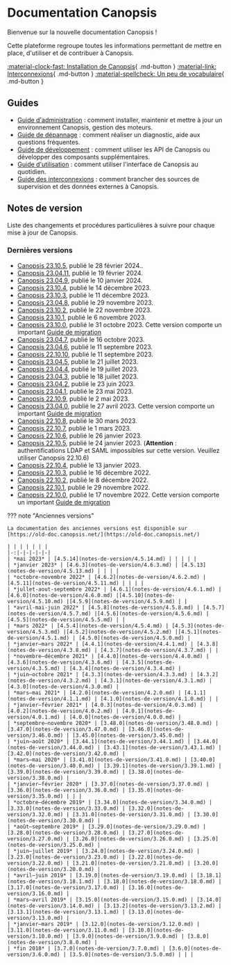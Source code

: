 # Documentation Canopsis

Bienvenue sur la nouvelle documentation Canopsis !

Cette plateforme regroupe toutes les informations permettant de mettre en place, d'utiliser et de contribuer à Canopsis.


[:material-clock-fast: Installation de Canopsis](guide-administration/installation){ .md-button }
[:material-link: Interconnexions](interconnexions){ .md-button }
[:material-spellcheck: Un peu de vocabulaire](guide-utilisation/vocabulaire){ .md-button }

## Guides

*  [Guide d'administration](guide-administration/index.md) : comment installer, maintenir et mettre à jour un environnement Canopsis, gestion des moteurs.
*  [Guide de dépannage](guide-de-depannage/index.md) : comment réaliser un diagnostic, aide aux questions fréquentes.
*  [Guide de développement](guide-developpement/index.md) : comment utiliser les API de Canopsis ou développer des composants supplémentaires.
*  [Guide d'utilisation](guide-utilisation/index.md) : comment utiliser l'interface de Canopsis au quotidien.
*  [Guide des interconnexions](interconnexions/index.md) : comment brancher des sources de supervision et des données externes à Canopsis.

## Notes de version

Liste des changements et procédures particulières à suivre pour chaque mise à jour de Canopsis.

### Dernières versions

<!-- du plus récent au plus ancien -->
*  [Canopsis 23.10.5](notes-de-version/23.10.5.md), publié le 28 février 2024..
*  [Canopsis 23.04.11](notes-de-version/23.04.11.md), publié le 19 février 2024.
*  [Canopsis 23.04.9](notes-de-version/23.04.9.md), publié le 10 janvier 2024.
*  [Canopsis 23.10.4](notes-de-version/23.10.4.md), publié le 14 décembre 2023.
*  [Canopsis 23.10.3](notes-de-version/23.10.3.md), publié le 11 décembre 2023.
*  [Canopsis 23.04.8](notes-de-version/23.04.8.md), publié le 29 novembre 2023.
*  [Canopsis 23.10.2](notes-de-version/23.10.2.md), publié le 22 novembre 2023.
*  [Canopsis 23.10.1](notes-de-version/23.10.1.md), publié le 6 novembre 2023.
*  [Canopsis 23.10.0](notes-de-version/23.10.0.md), publié le 31 octobre 2023. Cette version comporte un important [Guide de migration](notes-de-version/migration/migration-23.10.0.md)
*  [Canopsis 23.04.7](notes-de-version/23.04.7.md), publié le 16 octobre 2023.
*  [Canopsis 23.04.6](notes-de-version/23.04.6.md), publié le 11 septembre 2023.
*  [Canopsis 22.10.10](notes-de-version/22.10.10.md), publié le 11 septembre 2023.
*  [Canopsis 23.04.5](notes-de-version/23.04.5.md), publié le 21 juillet 2023.
*  [Canopsis 23.04.4](notes-de-version/23.04.4.md), publié le 19 juillet 2023.
*  [Canopsis 23.04.3](notes-de-version/23.04.3.md), publié le 18 juillet 2023.
*  [Canopsis 23.04.2](notes-de-version/23.04.2.md), publié le 23 juin 2023.
*  [Canopsis 23.04.1](notes-de-version/23.04.1.md), publié le 23 mai 2023.
*  [Canopsis 22.10.9](notes-de-version/22.10.9.md), publié le 2 mai 2023.
*  [Canopsis 23.04.0](notes-de-version/23.04.0.md), publié le 27 avril 2023. Cette version comporte un important [Guide de migration](notes-de-version/migration/migration-23.04.0.md)
*  [Canopsis 22.10.8](notes-de-version/22.10.8.md), publié le 30 mars 2023.
*  [Canopsis 22.10.7](notes-de-version/22.10.7.md), publié le 1 mars 2023.
*  [Canopsis 22.10.6](notes-de-version/22.10.6.md), publié le 26 janvier 2023.
*  [Canopsis 22.10.5](notes-de-version/22.10.5.md), publié le 24 janvier 2023. (**Attention** : authentifications LDAP et SAML impossibles sur cette version. Veuillez utiliser Canopsis 22.10.6)
*  [Canopsis 22.10.4](notes-de-version/22.10.4.md), publié le 13 janvier 2023.
*  [Canopsis 22.10.3](notes-de-version/22.10.3.md), publié le 16 décembre 2022.
*  [Canopsis 22.10.2](notes-de-version/22.10.2.md), publié le 8 décembre 2022.
*  [Canopsis 22.10.1](notes-de-version/22.10.1.md), publié le 29 novembre 2022.
*  [Canopsis 22.10.0](notes-de-version/22.10.0.md), publié le 17 novembre 2022. Cette version comporte un important [Guide de migration](notes-de-version/migration/migration-22.10.0.md)


??? note "Anciennes versions"

    La documentation des anciennes versions est disponible sur [https://old-doc.canopsis.net/](https://old-doc.canopsis.net/)    
    
    | | | | | | |
    |-:|-|-|-|-|-|
    | *mai 2023* | [4.5.14](notes-de-version/4.5.14.md) | | | | |
    | *janvier 2023* | [4.6.3](notes-de-version/4.6.3.md) | [4.5.13](notes-de-version/4.5.13.md) | | | |
    | *octobre-novembre 2022* | [4.6.2](notes-de-version/4.6.2.md) | [4.5.11](notes-de-version/4.5.11.md) | | | |
    | *jullet-aout-septembre 2022* | [4.6.1](notes-de-version/4.6.1.md) | [4.6.0](notes-de-version/4.6.0.md) |[4.5.10](notes-de-version/4.5.10.md) |[4.5.9](notes-de-version/4.5.9.md) | |
    | *avril-mai-juin 2022* | [4.5.8](notes-de-version/4.5.8.md) | [4.5.7](notes-de-version/4.5.7.md) |[4.5.6](notes-de-version/4.5.6.md) |[4.5.5](notes-de-version/4.5.5.md) | |
    | *mars 2022* | [4.5.4](notes-de-version/4.5.4.md) | [4.5.3](notes-de-version/4.5.3.md) |[4.5.2](notes-de-version/4.5.2.md) |[4.5.1](notes-de-version/4.5.1.md) | [4.5.0](notes-de-version/4.5.0.md) |
    | *janvier–mars 2022* | [4.4.1](notes-de-version/4.4.1.md) | [4.3.8](notes-de-version/4.3.8.md) | [4.3.7](notes-de-version/4.3.7.md) | |
    | *novembre–décembre 2021* | [4.4.0](notes-de-version/4.4.0.md) | [4.3.6](notes-de-version/4.3.6.md) | [4.3.5](notes-de-version/4.3.5.md) | [4.3.4](notes-de-version/4.3.4.md) |
    | *juin–octobre 2021* | [4.3.3](notes-de-version/4.3.3.md) | [4.3.2](notes-de-version/4.3.2.md) | [4.3.1](notes-de-version/4.3.1.md) | [4.3.0](notes-de-version/4.3.0.md) |
    | *mars–mai 2021* | [4.2.0](notes-de-version/4.2.0.md) | [4.1.1](notes-de-version/4.1.1.md) | [4.1.0](notes-de-version/4.1.0.md) | |
    | *janvier–février 2021* | [4.0.3](notes-de-version/4.0.3.md) | [4.0.2](notes-de-version/4.0.2.md) | [4.0.1](notes-de-version/4.0.1.md) | [4.0.0](notes-de-version/4.0.0.md) |
    | *septembre–novembre 2020* | [3.48.0](notes-de-version/3.48.0.md) | [3.47.0](notes-de-version/3.47.0.md) | [3.46.0](notes-de-version/3.46.0.md) | [3.45.0](notes-de-version/3.45.0.md) |
    | *juin–août 2020* | [3.44.1](notes-de-version/3.44.1.md) | [3.44.0](notes-de-version/3.44.0.md) | [3.43.1](notes-de-version/3.43.1.md) | [3.42.0](notes-de-version/3.42.0.md) |
    | *mars–mai 2020* | [3.41.0](notes-de-version/3.41.0.md) | [3.40.0](notes-de-version/3.40.0.md) | [3.39.1](notes-de-version/3.39.1.md) | [3.39.0](notes-de-version/3.39.0.md) | [3.38.0](notes-de-version/3.38.0.md) |
    | *janvier–février 2020* | [3.37.0](notes-de-version/3.37.0.md) | [3.36.0](notes-de-version/3.36.0.md) | [3.35.0](notes-de-version/3.35.0.md) | | |
    | *octobre–décembre 2019* | [3.34.0](notes-de-version/3.34.0.md) | [3.33.0](notes-de-version/3.33.0.md) | [3.32.0](notes-de-version/3.32.0.md) | [3.31.0](notes-de-version/3.31.0.md) | [3.30.0](notes-de-version/3.30.0.md) |
    | *août–septembre 2019* | [3.29.0](notes-de-version/3.29.0.md) | [3.28.0](notes-de-version/3.28.0.md) | [3.27.0](notes-de-version/3.27.0.md) | [3.26.0](notes-de-version/3.26.0.md) | [3.25.0](notes-de-version/3.25.0.md) |
    | *juin–juillet 2019* | [3.24.0](notes-de-version/3.24.0.md) | [3.23.0](notes-de-version/3.23.0.md) | [3.22.0](notes-de-version/3.22.0.md) | [3.21.0](notes-de-version/3.21.0.md) | [3.20.0](notes-de-version/3.20.0.md) |
    | *avril–juin 2019* | [3.19.0](notes-de-version/3.19.0.md) | [3.18.1](notes-de-version/3.18.1.md) | [3.18.0](notes-de-version/3.18.0.md) | [3.17.0](notes-de-version/3.17.0.md) | [3.16.0](notes-de-version/3.16.0.md) |
    | *mars–avril 2019* | [3.15.0](notes-de-version/3.15.0.md) | [3.14.0](notes-de-version/3.14.0.md) | [3.13.2](notes-de-version/3.13.2.md) | [3.13.1](notes-de-version/3.13.1.md) | [3.13.0](notes-de-version/3.13.0.md) |
    | *janvier–mars 2019* | [3.12.0](notes-de-version/3.12.0.md) | [3.11.0](notes-de-version/3.11.0.md) | [3.10.0](notes-de-version/3.10.0.md) | [3.9.0](notes-de-version/3.9.0.md) | [3.8.0](notes-de-version/3.8.0.md) |
    | *fin 2018* | [3.7.0](notes-de-version/3.7.0.md) | [3.6.0](notes-de-version/3.6.0.md) | [3.5.0](notes-de-version/3.5.0.md) | | |
